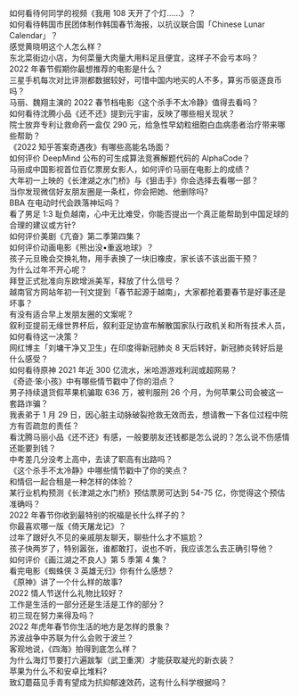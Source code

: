 如何看待何同学的视频《我用 108 天开了个灯......》？  
如何看待韩国市民团体制作韩国春节海报，以抗议联合国「Chinese Lunar Calendar」？  
感觉黄晓明这个人怎么样？  
东北菜街边小店，为何菜量大肉量大用料足且便宜，这样子不会亏本吗？  
2022 年春节假期你最想推荐的电影是什么？  
三星手机每次对比评测都数据较好，可惜中国内地买的人不多，算劣币驱逐良币吗？  
马丽、魏翔主演的 2022 春节档电影《这个杀手不太冷静》值得去看吗？  
如何看待沈腾小品《还不还》提到元宇宙，反映了哪些相关现状？  
院士放弃专利让救命药一盒仅 290 元，给急性早幼粒细胞白血病患者治疗带来哪些帮助？  
《2022 知乎答案奇遇夜》有哪些高能名场面？  
如何评价 DeepMind 公布的可生成算法竞赛解题代码的 AlphaCode？  
马丽成中国影视首位百亿票房女影人，如何评价马丽在电影上的成绩？  
大年初一上映的《长津湖之水门桥》与《狙击手》你会选择去看哪一部？  
当你发现微信好友朋友圈是一条杠，你会把她、他删除吗?  
BBA 在电动时代会跌落神坛吗？  
看了男足 1:3 耻负越南，心中无比难受，你能否提出一个真正能帮助到中国足球的合理的建议或方针?  
如何评价美剧《亢奋》第二季第四集？  
如何评价动画电影《熊出没•重返地球》？  
孩子元旦晚会交换礼物，用手表换了一块旧橡皮，家长该不该出面干预？  
为什么过年不开心呢？  
拜登正式批准向东欧增派美军，释放了什么信号？  
越南官方网站年初一刊文提到「春节起源于越南」，大家都抢着要春节是好事还是坏事？  
有没有适合早上发朋友圈的文案呢？  
叙利亚提前无缘世界杯后，叙利亚足协宣布解散国家队行政机关和所有技术人员，如何看待这一决策？  
网红博主「刘墉干净又卫生」在印度得新冠肺炎 8 天后转好，新冠肺炎转好后是什么感受？  
如何看待原神 2021 年近 300 亿流水，米哈游游戏利润或超网易？  
《奇迹·笨小孩》中有哪些情节戳中了你的泪点？  
男子持续退货假苹果机骗取 636 万，被判服刑 26 个月，为何苹果公司会被这一套路诈骗？  
我表弟于 1 月 29 日，因心脏主动脉破裂抢救无效而去，想请教一下各位过程中院方有否疏忽的责任？  
看沈腾马丽小品《还不还》有感，一般要朋友还钱都是怎么说的？怎么说不伤感情还能要到钱？  
中考差几分没考上高中，去读了职高有出路吗？  
《这个杀手不太冷静》中哪些情节戳中了你的笑点？  
和情侣一起合租是一种怎样的体验？  
某行业机构预测《长津湖之水门桥》预估票房可达到 54-75 亿，你觉得这个预估准确吗？  
2022 年春节你收到最特别的祝福是长什么样子的？  
你最喜欢哪一版《倚天屠龙记》？  
过年了跟好久不见的亲戚朋友聊天，聊些什么才不尴尬？  
孩子快两岁了，特别嚣张，谁都敢打，说也不听，我应该怎么去正确引导他？  
如何评价《画江湖之不良人》第 5 季第 4 集？  
看完电影《蜘蛛侠 3 英雄无归》你有什么感想？  
《原神》讲了一个什么样的故事?  
2022 情人节送什么礼物比较好？  
工作是生活的一部分还是生活是工作的部分？  
初三现在努力来得及吗？  
2022 年虎年春节你生活的地方是怎样的景象？  
苏波战争中苏联为什么会败于波兰？  
客观地说，《四海》拍得到底怎么样？  
为什么海灯节要打六遍跋掣（武卫重溟）才能获取凝光的新衣装？  
苹果为什么不和安卓比堆料?  
致幻蘑菇见手青有望成为抗抑郁速效药，这有什么科学根据吗？  
